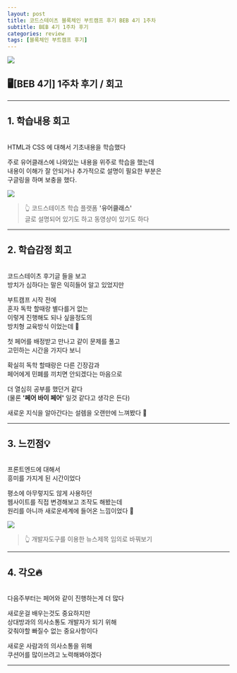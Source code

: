 ```yaml
---
layout: post
title: 코드스테이츠 블록체인 부트캠프 후기 BEB 4기 1주차
subtitle: BEB 4기 1주차 후기
categories: review
tags: [블록체인 부트캠프 후기]
---
```


![](https://velog.velcdn.com/images/-__-/post/f8356d11-ea65-4a0c-b03c-ecde9d118a6a/image.png)

## 🖥[BEB 4기] 1주차 후기 / 회고
<hr>

## 1. 학습내용 회고
<br>
HTML과 CSS 에 대해서 기초내용을 학습했다

주로 유어클래스에 나와있는 내용을 위주로 학습을 했는데<br>
내용이 이해가 잘 안되거나 추가적으로 설명이 필요한 부분은<br>
구글링을 하며 보충을 했다.

![](https://velog.velcdn.com/images/-__-/post/fa7bc580-8890-4bb5-9680-8d35127097b9/image.png)

> 👆 코드스테이츠 학습 플랫폼 **'유어클래스'**<br>
글로 설명되어 있기도 하고 동영상이 있기도 하다

<hr>

## 2. 학습감정 회고
<br>
코드스테이츠 후기글 들을 보고<br>
방치가 심하다는 말은 익히들어 알고 있었지만

부트캠프 시작 전에 <br>
혼자 독학 할때랑 별다를거 없는<br> 
이렇게 진행해도 되나 싶을정도의 <br>
방치형 교육방식 이었는데 👀

첫 페어를 배정받고 만나고 같이 문제를 풀고<br> 
고민하는 시간을 가지다 보니

확실히 독학 할때랑은 다른 긴장감과<br>
페어에게 민폐를 끼치면 안되겠다는 마음으로

더 열심히 공부를 했던거 같다<br>
(물론 **'페어 바이 페어'** 일것 같다고 생각은 든다)

새로운 지식을 알아간다는 설렘을 오랜만에 느껴봤다 🌺
<hr>

## 3. 느낀점💡
<br>
프론트엔드에 대해서 <br>
흥미를 가지게 된 시간이었다

평소에 아무렇지도 않게 사용하던 <br>
웹사이트를 직접 변경해보고 조작도 해봤는데<br>
원리를 아니까 새로운세계에 들어온 느낌이었다 🧐

![](https://velog.velcdn.com/images/-__-/post/a5872295-a001-47bc-bc98-93b8861f0007/image.png)

> 👆 개발자도구를 이용한 뉴스제목 임의로 바꿔보기 

<hr>

## 4. 각오🔥
<br>
다음주부터는 페어와 같이 진행하는게 더 많다

새로운걸 배우는것도 중요하지만 <br>
상대방과의 의사소통도 개발자가 되기 위해 <br>
갖춰야할 빠질수 없는 중요사항이다

새로운 사람과의 의사소통을 위해 <br>
쿠션어를 많이쓰려고 노력해봐야겠다

***
